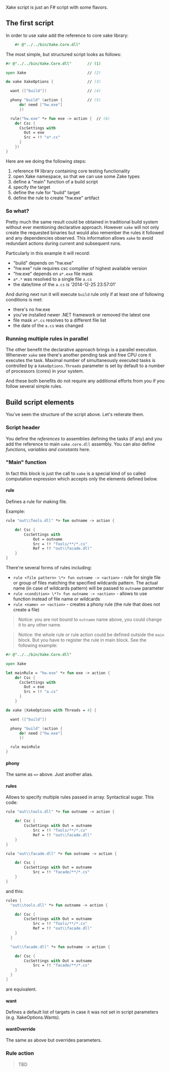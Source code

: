 ﻿Xake script is just an F# script with some flavors.

## The first script

In order to use xake add the reference to core xake library:

``` fsharp
    #r @"../../bin/Xake.Core.dll"
 ```

The most simple, but structured script looks as follows:

```fsharp
#r @"../../bin/Xake.Core.dll"       // (1)

open Xake                           // (2)

do xake XakeOptions {               // (3)

  want (["build"])                  // (4)

  phony "build" (action {           // (5)
      do! need ["hw.exe"]
      })

  rule("hw.exe" *> fun exe -> action {  // (6)
    do! Csc {
      CscSettings with
        Out = exe
        Src = !! "a*.cs"
      }
    })
}
```

Here are we doing the following steps:

1. reference f# library containing core testing functionality
1. open Xake namespace, so that we can use some Zake types 
1. define a "main" function of a build script
1. specify the target
1. define the rule for "build" target
1. define the rule to create "hw.exe" artifact

### So what?
Pretty much the same result could be obtained in traditional build system without ever mentioning declarative approach. However `xake` will not only create the requested binaries but would also remember the rules it followed and any dependencies observed. This information allows `xake` to avoid redundant actions during current and subsequent runs.

Particularly in this example it will record:

* "build" depends on "hw.exe"
* "hw.exe" rule requires csc compliler of highest available version
* "hw.exe" depends on `a*.exe` file mask
* `a*.*` was resolved to a single file `a.cs`
* the date/time of the `a.cs` is '2014-12-25 23:57:01'

And during next run it will execute `build` rule only if at least one of following conditions is met:

* there's no hw.exe
* you've installed newer .NET framework or removed the latest one
* file mask `a*.cs` resolves to a different file list
* the date of the `a.cs` was changed

### Running multiple rules in parallel

The other benefit the declarative approach brings is a parallel execution. Whenever `xake` see there's another pending task and free CPU core it executes the task. Maximal number of simultaneously executed tasks is controlled by a `XakeOptions.Threads` parameter is set by default to a number of processors (cores) in your system.

And these both benefits do not require any additional efforts from you if you follow several simple rules.

## Build script elements

You've seen the structure of the script above. Let's reiterate them.

### Script header

You define the *references* to assemblies defining the tasks (if any) and you add the reference to main `xake.core.dll` assembly. You can also define *functions, variables and constants* here.

### "Main" function

In fact this block is just the call to `xake` is a special kind of so called computation expression which accepts only the elements defined below.

#### rule
Defines a rule for making file.

Example:

``` fsharp
rule "out\\Tools.dll" *> fun outname -> action {

    do! Csc {
        CscSettings with
            Out = outname
            Src = !! "Tools/**/*.cs"
            Ref = !! "out\\facade.dll"
    }
}
```


There're several forms of rules including:

* `rule <file pattern> \*> fun outname -> <action>` - rule for single file or group of files matching the specified wildcards pattern. The actual name (in case of wildcards pattern) will be passed to `outname` parameter
* `rule <condition> \*?> fun outname -> <action>` - allows to use function instead of file name or wildcards
* `rule <name> => <action>` - creates a phony rule (the rule that does not create a file)

> Notice: you are not bound to `outname` name above, you could change it to any other name.

> Notice: the whole rule or rule action could be defined outside the `main` block. But you have to register the rule in main block. See the following example:

```fsharp
#r @"../../bin/Xake.Core.dll"

open Xake

let mainRule = "hw.exe" *> fun exe -> action {
    do! Csc {
      CscSettings with
        Out = exe
        Src = !! "a.cs"
      }
    }

do xake {XakeOptions with Threads = 4} {

  want (["build"])

  phony "build" (action {
      do! need ["hw.exe"]
      })

  rule mainRule
}
```

#### phony

The same as `=>` above. Just another alias.

#### rules

Allows to specify multiple rules passed in array. Syntactical sugar. This code:

``` fsharp
rule "out\\tools.dll" *> fun outname -> action {

    do! Csc {
        CscSettings with Out = outname
            Src = !! "Tools/**/*.cs"
            Ref = !! "out\\facade.dll"
    }
}

rule "out\\facade.dll" *> fun outname -> action {

    do! Csc {
        CscSettings with Out = outname
            Src = !! "facade/**/*.cs"
    }
}
```

and this:

``` fsharp
rules [
  "out\\tools.dll" *> fun outname -> action {

    do! Csc {
        CscSettings with Out = outname
            Src = !! "Tools/**/*.cs"
            Ref = !! "out\\facade.dll"
    }
  }

  "out\\facade.dll" *> fun outname -> action {

    do! Csc {
        CscSettings with Out = outname
            Src = !! "facade/**/*.cs"
    }
  }
]
```

are equivalent.

#### want

Defines a default list of targets in case it was not set in script parameters (e.g. XakeOptions.Wants).

#### wantOverride

The same as above but overrides parameters.

### Rule action

> TBD
